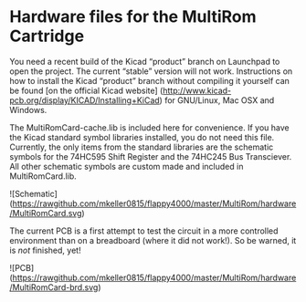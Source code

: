 Hardware files for the MultiRom Cartridge
=========================================

You need a recent build of the Kicad “product” branch on Launchpad to open the
project. The current “stable” version will not work. Instructions on how to
install the Kicad “product” branch without compiling it yourself can be found
[on the official Kicad website]
(http://www.kicad-pcb.org/display/KICAD/Installing+KiCad) for GNU/Linux, Mac
OSX and Windows.

The MultiRomCard-cache.lib is included here for convenience. If you have the
Kicad standard symbol libraries installed, you do not need this
file. Currently, the only items from the standard libraries are the schematic
symbols for the 74HC595 Shift Register and the 74HC245 Bus Transciever. All
other schematic symbols are custom made and included in MultiRomCard.lib.

![Schematic] (https://rawgithub.com/mkeller0815/flappy4000/master/MultiRom/hardware/MultiRomCard.svg)

The current PCB is a first attempt to test the circuit in a more controlled
environment than on a breadboard (where it did not work!). So be warned, it is
*not* finished, yet!

![PCB] (https://rawgithub.com/mkeller0815/flappy4000/master/MultiRom/hardware/MultiRomCard-brd.svg)
